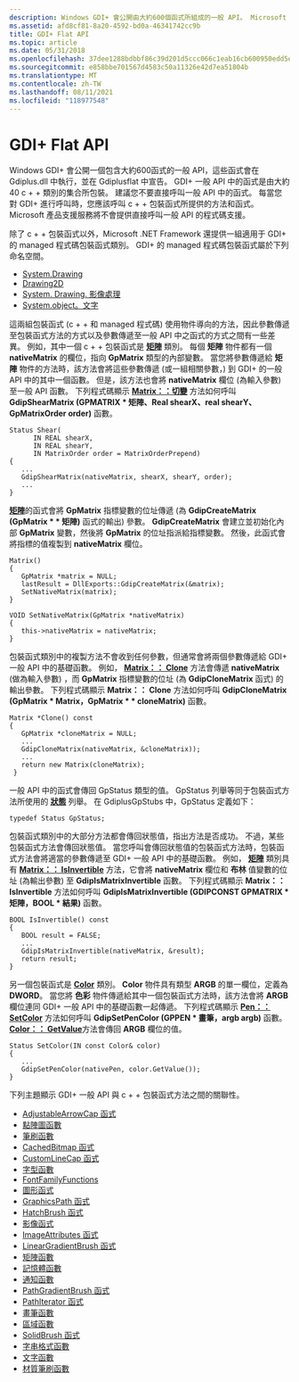 ```yaml
---
description: Windows GDI+ 會公開由大約600個函式所組成的一般 API。 Microsoft .NET Framework 提供一組適用于 GDI+ 的 managed 程式碼包裝函式類別。
ms.assetid: afd8cf81-8a20-4592-bd0a-46341742cc9b
title: GDI+ Flat API
ms.topic: article
ms.date: 05/31/2018
ms.openlocfilehash: 37dee1288bdbbf86c39d201d5ccc066c1eab16cb600950edd5e848cd250e0ed8
ms.sourcegitcommit: e858bbe701567d4583c50a11326e42d7ea51804b
ms.translationtype: MT
ms.contentlocale: zh-TW
ms.lasthandoff: 08/11/2021
ms.locfileid: "118977548"
---
```

# <a name="gdi-flat-api"></a>GDI+ Flat API

Windows GDI+ 會公開一個包含大約600函式的一般 API，這些函式會在 Gdiplus.dll 中執行，並在 Gdiplusflat 中宣告。 GDI+ 一般 API 中的函式是由大約 40 c + + 類別的集合所包裝。 建議您不要直接呼叫一般 API 中的函式。 每當您對 GDI+ 進行呼叫時，您應該呼叫 c + + 包裝函式所提供的方法和函式。 Microsoft 產品支援服務將不會提供直接呼叫一般 API 的程式碼支援。

除了 c + + 包裝函式以外，Microsoft .NET Framework 還提供一組適用于 GDI+ 的 managed 程式碼包裝函式類別。 GDI+ 的 managed 程式碼包裝函式屬於下列命名空間。

-   [System.Drawing](/dotnet/api/system.drawing?view=dotnet-plat-ext-3.1&preserve-view=true)
-   [Drawing2D](/dotnet/api/system.drawing.drawing2d?view=dotnet-plat-ext-3.1&preserve-view=true)
-   [System. Drawing. 影像處理](/dotnet/api/system.drawing.imaging?view=dotnet-plat-ext-3.1&preserve-view=true)
-   [System.object。文字](/dotnet/api/system.drawing.text?view=dotnet-plat-ext-3.1&preserve-view=true)

這兩組包裝函式 (c + + 和 managed 程式碼) 使用物件導向的方法，因此參數傳遞至包裝函式方法的方式以及參數傳遞至一般 API 中之函式的方式之間有一些差異。 例如，其中一個 c + + 包裝函式是 [**矩陣**](/windows/win32/api/gdiplusmatrix/nl-gdiplusmatrix-matrix) 類別。 每個 **矩陣** 物件都有一個 **nativeMatrix** 的欄位，指向 **GpMatrix** 類型的內部變數。 當您將參數傳遞給 **矩陣** 物件的方法時，該方法會將這些參數傳遞 (或一組相關參數，) 到 GDI+ 的一般 API 中的其中一個函數。 但是，該方法也會將 **nativeMatrix** 欄位 (為輸入參數) 至一般 API 函數。 下列程式碼顯示 [**Matrix：：切變**](/windows/win32/api/Gdiplusmatrix/nf-gdiplusmatrix-matrix-shear) 方法如何呼叫 **GdipShearMatrix (GPMATRIX \* 矩陣、Real shearX、real shearY、GpMatrixOrder order)** 函數。


```
Status Shear(
      IN REAL shearX, 
      IN REAL shearY,
      IN MatrixOrder order = MatrixOrderPrepend)
{
   ...
   GdipShearMatrix(nativeMatrix, shearX, shearY, order);
   ...
}
```



[**矩陣**](/windows/win32/api/gdiplusmatrix/nl-gdiplusmatrix-matrix)的函式會將 **GpMatrix** 指標變數的位址傳遞 (為 **GdipCreateMatrix (GpMatrix \* \* 矩陣)** 函式的輸出) 參數。 **GdipCreateMatrix** 會建立並初始化內部 **GpMatrix** 變數，然後將 **GpMatrix** 的位址指派給指標變數。 然後，此函式會將指標的值複製到 **nativeMatrix** 欄位。


```
Matrix()
{
   GpMatrix *matrix = NULL;
   lastResult = DllExports::GdipCreateMatrix(&matrix);
   SetNativeMatrix(matrix);
}

VOID SetNativeMatrix(GpMatrix *nativeMatrix)
{
   this->nativeMatrix = nativeMatrix;
}
```



包裝函式類別中的複製方法不會收到任何參數，但通常會將兩個參數傳遞給 GDI+ 一般 API 中的基礎函數。 例如， [**Matrix：： Clone**](/windows/win32/api/Gdiplusmatrix/nf-gdiplusmatrix-matrix-clone) 方法會傳遞 **nativeMatrix** (做為輸入參數) ，而 **GpMatrix** 指標變數的位址 (為 **GdipCloneMatrix** 函式) 的輸出參數。 下列程式碼顯示 **Matrix：： Clone** 方法如何呼叫 **GdipCloneMatrix (GpMatrix \* Matrix，GpMatrix \* \* cloneMatrix)** 函數。


```
Matrix *Clone() const
{
   GpMatrix *cloneMatrix = NULL;
   ...
   GdipCloneMatrix(nativeMatrix, &cloneMatrix));
   ...
   return new Matrix(cloneMatrix);
 }
```



一般 API 中的函式會傳回 GpStatus 類型的值。 GpStatus 列舉等同于包裝函式方法所使用的 [**狀態**](/windows/win32/api/Gdiplustypes/ne-gdiplustypes-status) 列舉。 在 GdiplusGpStubs 中，GpStatus 定義如下：

`typedef Status GpStatus;`

包裝函式類別中的大部分方法都會傳回狀態值，指出方法是否成功。 不過，某些包裝函式方法會傳回狀態值。 當您呼叫會傳回狀態值的包裝函式方法時，包裝函式方法會將適當的參數傳遞至 GDI+ 一般 API 中的基礎函數。 例如， [**矩陣**](/windows/win32/api/gdiplusmatrix/nl-gdiplusmatrix-matrix) 類別具有 [**Matrix：： IsInvertible**](/windows/win32/api/Gdiplusmatrix/nf-gdiplusmatrix-matrix-isinvertible) 方法，它會將 **nativeMatrix** 欄位和 **布林** 值變數的位址 (為輸出參數) 至 **GdipIsMatrixInvertible** 函數。 下列程式碼顯示 **Matrix：： IsInvertible** 方法如何呼叫 **GdipIsMatrixInvertible (GDIPCONST GPMATRIX \* 矩陣，BOOL \* 結果)** 函數。


```
BOOL IsInvertible() const
{
   BOOL result = FALSE;
   ...
   GdipIsMatrixInvertible(nativeMatrix, &result);
   return result;
}
```



另一個包裝函式是 [**Color**](/windows/win32/api/gdipluscolor/nl-gdipluscolor-color) 類別。 **Color** 物件具有類型 **ARGB** 的單一欄位，定義為 **DWORD**。 當您將 **色彩** 物件傳遞給其中一個包裝函式方法時，該方法會將 **ARGB** 欄位連同 GDI+ 一般 API 中的基礎函數一起傳遞。 下列程式碼顯示 [**Pen：： SetColor**](/windows/win32/api/Gdipluspen/nf-gdipluspen-pen-setcolor) 方法如何呼叫 **GdipSetPenColor (GPPEN \* 畫筆，argb argb)** 函數。 [**Color：： GetValue**](/windows/win32/api/Gdipluscolor/nf-gdipluscolor-color-getvalue)方法會傳回 **ARGB** 欄位的值。


```
Status SetColor(IN const Color& color)
{
   ...
   GdipSetPenColor(nativePen, color.GetValue());
}
```



下列主題顯示 GDI+ 一般 API 與 c + + 包裝函式方法之間的關聯性。

-   [AdjustableArrowCap 函式](-gdiplus-adjustablearrowcap-flat.md)
-   [點陣圖函數](-gdiplus-bitmap-flat.md)
-   [筆刷函數](-gdiplus-brush-flat.md)
-   [CachedBitmap 函式](-gdiplus-cachedbitmap-flat.md)
-   [CustomLineCap 函式](-gdiplus-customlinecap-flat.md)
-   [字型函數](-gdiplus-font-flat.md)
-   [FontFamilyFunctions](-gdiplus-fontfamily-flat.md)
-   [圖形函式](-gdiplus-graphics-flat.md)
-   [GraphicsPath 函式](-gdiplus-graphicspath-flat.md)
-   [HatchBrush 函式](-gdiplus-hatchbrush-flat.md)
-   [影像函式](-gdiplus-image-flat.md)
-   [ImageAttributes 函式](-gdiplus-imageattributes-flat.md)
-   [LinearGradientBrush 函式](-gdiplus-lineargradientbrush-flat.md)
-   [矩陣函數](-gdiplus-matrix-flat.md)
-   [記憶體函數](-gdiplus-memory-flat.md)
-   [通知函數](-gdiplus-notification-flat.md)
-   [PathGradientBrush 函式](-gdiplus-pathgradientbrush-flat.md)
-   [PathIterator 函式](-gdiplus-pathiterator-flat.md)
-   [畫筆函數](-gdiplus-pen-flat.md)
-   [區域函數](-gdiplus-region-flat.md)
-   [SolidBrush 函式](-gdiplus-solidbrush-flat.md)
-   [字串格式函數](-gdiplus-stringformat-flat.md)
-   [文字函數](-gdiplus-text-flat.md)
-   [材質筆刷函數](-gdiplus-texturebrush-flat.md)

 

 
